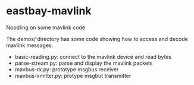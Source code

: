 eastbay-mavlink
===============

Noodling on some mavlink code

The demos/ directory has some code showing how to access and
decode mavlink messages.

- basic-reading.py: connect to the mavlink device and read bytes
- parse-stream.py: parse and display the mavlink packets
- mavbus-rx.py: prototype msgbus receiver
- mavbus-xmitter.py: protype msgbut transmitter

